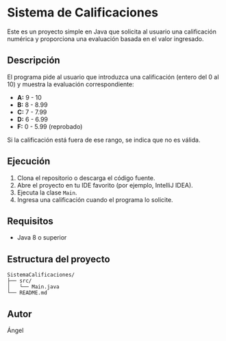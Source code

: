 # Sistema de Calificaciones

Este es un proyecto simple en Java que solicita al usuario una calificación numérica y proporciona una evaluación basada en el valor ingresado.

## Descripción
El programa pide al usuario que introduzca una calificación (entero del 0 al 10) y muestra la evaluación correspondiente:

- **A:** 9 - 10
- **B:** 8 - 8.99
- **C:** 7 - 7.99
- **D:** 6 - 6.99
- **F:** 0 - 5.99 (reprobado)

Si la calificación está fuera de ese rango, se indica que no es válida.

## Ejecución

1. Clona el repositorio o descarga el código fuente.
2. Abre el proyecto en tu IDE favorito (por ejemplo, IntelliJ IDEA).
3. Ejecuta la clase `Main`.
4. Ingresa una calificación cuando el programa lo solicite.

## Requisitos
- Java 8 o superior

## Estructura del proyecto
```
SistemaCalificaciones/
├── src/
│   └── Main.java
└── README.md
```

## Autor
Ángel

